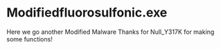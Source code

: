 # Modifiedfluorosulfonic.exe
Here we go another Modified Malware 
Thanks for Null_Y317K for making some functions!
